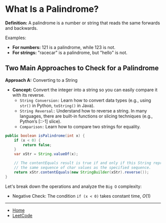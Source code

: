 # What Is a Palindrome?

**Definition:** A palindrome is a number or string that reads the same forwards and backwards.

Examples:
- **For numbers:** 121 is a palindrome, while 123 is not.
- **For strings:** "racecar" is a palindrome, but "hello" is not.

## Two Main Approaches to Check for a Palindrome

**Approach A:** Converting to a String

- **Concept:** Convert the integer into a string so you can easily compare it with its reverse.
    - `String Conversion:` Learn how to convert data types (e.g., using `str()` in Python, `toString()` in Java).
    - `String Reversal:` Understand how to reverse a string. In many languages, there are built-in functions or 
        slicing techniques (e.g., Python’s [::-1] slice).
    - `Comparison:` Learn how to compare two strings for equality.

```java
public boolean isPalindrome(int x) {
    if (x < 0) {
        return false;
    }
    var xStr = String.valueOf(x);

    // The contentEquals result is true if and only if this String represents 
    // the same sequence of char values as the specified sequence.
    return xStr.contentEquals(new StringBuilder(xStr).reverse());
}
```    

Let's break down the operations and analyze the `Big O` complexity:
- Negative Check: The condition `if (x < 0)` takes constant time, $O(1)$

---

- [Home](./../../README.md)
- [LeetCode](./../tutorials.md)